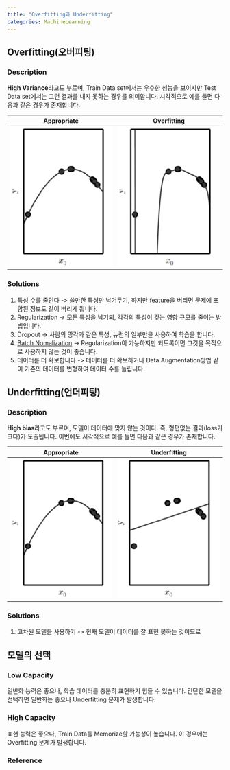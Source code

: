 ```yaml
---
title: "Overfitting과 Underfitting"
categories: MachineLearning
---
```


## Overfitting(오버피팅)

### Description
**High Variance**라고도 부르며, Train Data set에서는 우수한 성능을 보이지만 Test Data set에서는 그런 결과를 내지 못하는 경우를 의미합니다. 시각적으로 예를 들면 다음과 같은 경우가 존재합니다.


Appropriate | Overfitting | 
----- | ----- | 
<img src="/assets/images/appropriate_capacity.PNG"> | <img src="/assets/images/overfitting.PNG"> | 

### Solutions
1. 특성 수를 줄인다 -> 쓸만한 특성만 남겨두기, 하지만 feature을 버리면 문제에 포함된 정보도 같이 버리게 됩니다.
2. Regularization -> 모든 특성을 남기되, 각각의 특성이 갖는 영향 규모를 줄이는 방법입니다.
3. Dropout -> 사람의 망각과 같은 특성, 뉴런의 일부만을 사용하여 학습을 합니다.
4. [Batch Nomalization](https://thisisiron.github.io/machinelearning/Batch-Nomalization/) -> Regularization이 가능하지만 되도록이면 그것을 목적으로 사용하지 않는 것이 좋습니다.
5. 데이터를 더 확보합니다 -> 데이터를 더 확보하거나 Data Augmentation방법 같이 기존의 데이터를 변형하여 데이터 수를 늘립니다.


## Underfitting(언더피팅)

### Description
**High bias**라고도 부르며, 모델이 데이터에 맞지 않는 것이다. 즉, 형편없는 결과(loss가 크다)가 도출됩니다.
이번에도 시각적으로 예를 들면 다음과 같은 경우가 존재합니다.

Appropriate | Underfitting | 
----- | ----- | 
<img src="/assets/images/appropriate_capacity.PNG"> | <img src="/assets/images/underfitting.PNG"> | 

### Solutions
1. 고차원 모델을 사용하기 -> 현재 모델이 데이터를 잘 표현 못하는 것이므로 

## 모델의 선택
### Low Capacity
일반화 능력은 좋으나, 학습 데이터를 충분히 표현하기 힘들 수 있습니다. 간단한 모델을 선택하면 일반화는 좋으나 Underfitting 문제가 발생합니다.

### High Capacity
표현 능력은 좋으나, Train Data를 Memorize할 가능성이 높습니다. 이 경우에는 Overfitting 문제가 발생합니다.

### Reference